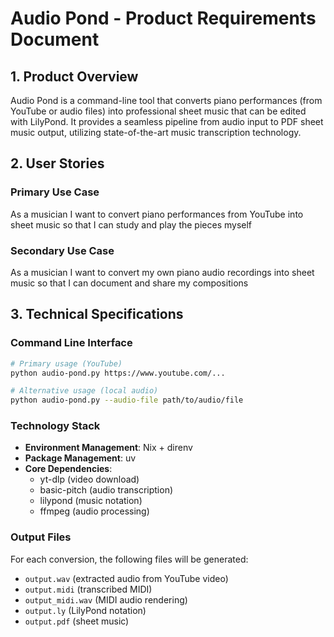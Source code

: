 # Audio Pond - Product Requirements Document

## 1. Product Overview

Audio Pond is a command-line tool that converts piano performances (from YouTube or audio files) into professional sheet music that can be edited with LilyPond. It provides a seamless pipeline from audio input to PDF sheet music output, utilizing state-of-the-art music transcription technology.

## 2. User Stories

### Primary Use Case

As a musician I want to convert piano performances from YouTube into sheet music so that I can study and play the pieces myself

### Secondary Use Case

As a musician I want to convert my own piano audio recordings into sheet music so that I can document and share my compositions

## 3. Technical Specifications

### Command Line Interface

```bash
# Primary usage (YouTube)
python audio-pond.py https://www.youtube.com/...

# Alternative usage (local audio)
python audio-pond.py --audio-file path/to/audio/file
```

### Technology Stack

- **Environment Management**: Nix + direnv
- **Package Management**: uv
- **Core Dependencies**:
  - yt-dlp (video download)
  - basic-pitch (audio transcription)
  - lilypond (music notation)
  - ffmpeg (audio processing)

### Output Files

For each conversion, the following files will be generated:

- `output.wav` (extracted audio from YouTube video)
- `output.midi` (transcribed MIDI)
- `output_midi.wav` (MIDI audio rendering)
- `output.ly` (LilyPond notation)
- `output.pdf` (sheet music)
